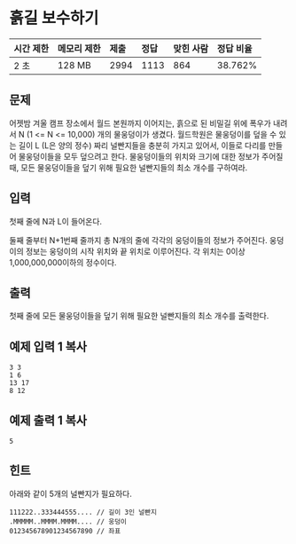 # 흙길 보수하기

| 시간 제한 | 메모리 제한 | 제출 | 정답 | 맞힌 사람 | 정답 비율 |
| :-------- | :---------- | :--- | :--- | :-------- | :-------- |
| 2 초      | 128 MB      | 2994 | 1113 | 864       | 38.762%   |

## 문제

어젯밤 겨울 캠프 장소에서 월드 본원까지 이어지는, 흙으로 된 비밀길 위에 폭우가 내려서 N (1 <= N <= 10,000) 개의 물웅덩이가 생겼다. 월드학원은 물웅덩이를 덮을 수 있는 길이 L (L은 양의 정수) 짜리 널빤지들을 충분히 가지고 있어서, 이들로 다리를 만들어 물웅덩이들을 모두 덮으려고 한다. 물웅덩이들의 위치와 크기에 대한 정보가 주어질 때, 모든 물웅덩이들을 덮기 위해 필요한 널빤지들의 최소 개수를 구하여라.

## 입력

첫째 줄에 N과 L이 들어온다.

둘째 줄부터 N+1번째 줄까지 총 N개의 줄에 각각의 웅덩이들의 정보가 주어진다. 웅덩이의 정보는 웅덩이의 시작 위치와 끝 위치로 이루어진다. 각 위치는 0이상 1,000,000,000이하의 정수이다.

## 출력

첫째 줄에 모든 물웅덩이들을 덮기 위해 필요한 널빤지들의 최소 개수를 출력한다.

## 예제 입력 1 복사

```
3 3
1 6
13 17
8 12
```

## 예제 출력 1 복사

```
5
```

## 힌트

아래와 같이 5개의 널빤지가 필요하다.

```
111222..333444555.... // 길이 3인 널빤지
.MMMMM..MMMM.MMMM.... // 웅덩이
012345678901234567890 // 좌표
```
